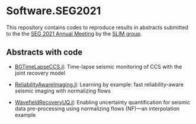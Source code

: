# Software.SEG2021


This repository contains codes to reproduce results in abstracts submitted to the the [SEG 2021 Annual Meeting](https://seg.org/AM/) by the [SLIM group](https://slim.gatech.edu/).

## Abstracts with code

* [BGTimeLapseCCS.jl](https://github.com/slimgroup/Software.SEG2021/tree/main/BGTimeLapseCCS.jl):
Time-lapse seismic monitoring of CCS with the joint recovery model

* [ReliabilityAwareImaging.jl](https://github.com/slimgroup/Software.SEG2021/tree/main/ReliabilityAwareImaging.jl):
Learning by example: fast reliability-aware seismic imaging with normalizing flows

* [WavefieldRecoveryUQ.jl](https://github.com/slimgroup/Software.SEG2021/tree/main/WavefieldRecoveryUQ.jl):
Enabling uncertainty quantification for seismic data pre-processing using normalizing flows (NF)—an interpolation example

